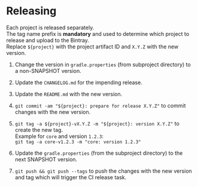 # Releasing

Each project is released separately.<br>
The tag name prefix is **mandatory** and used to determine which project to release and upload to the Bintray.<br>
Replace `${project}` with the project artifact ID and `X.Y.Z` with the new version.

 1. Change the version in `gradle.properties` (from subproject directory) to a non-SNAPSHOT version.
 2. Update the `CHANGELOG.md` for the impending release.
 3. Update the `README.md` with the new version.
 4. `git commit -am "${project}: prepare for release X.Y.Z"` to commit changes with the new version.
 5. `git tag -a ${project}-vX.Y.Z -m "${project}: version X.Y.Z"` to create the new tag.<br>
  Example for `core` and version `1.2.3`:<br>
  `git tag -a core-v1.2.3 -m "core: version 1.2.3"`
 
 6. Update the `gradle.properties` (from the subproject directory) to the next SNAPSHOT version.
 7. `git push && git push --tags` to push the changes with the new version and tag which will trigger the CI release task.
